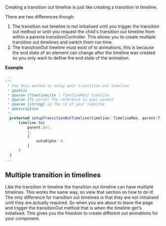 Creating a transition out timeline is just like creating a transition in timeline.

There are two differences though:

1. The transition out timeline is not initialised until you trigger the transition out method or until you request the child's transition out timeline from within a parents transitionController. This allows you to create multiple transition out timelines and switch them run time.
2. The transitionOut timeline must exist of to animations, this is because the end state of an element can change after the timeline was created so you only want to define the end state of the animation.

**Example**
```typescript
...
/**
 * Use this method to setup your transition out timeline
 * @public
 * @param {TimelineLite | TimelineMax} timeline
 * @param {T} parent The reference to your parent
 * @param {string} id The id of your timeline
 * @description
 */
  protected setupTransitionOutTimeline(timeline: TimelineMax, parent:T, id:string): void {
	  timeline.to(
		  parent.$el,
		  1,
		  {
			  autoAlpha: 0,
		  }
	  )
  }
...
```

## Multiple transition in timelines
Like the transition in timeline the transition out timeline can have multiple timelines. This works the same way, so view that section on how to do it! The only difference for transition out timelines is that they are not initialised until they are actually required.
So when you are about to leave the page and trigger the transitionOut method that is when the timeline get's initialised. This gives you the freedom to create different out animations for your component.

